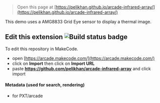 > Open this page at [https://pelikhan.github.io/arcade-infrared-array/](https://pelikhan.github.io/arcade-infrared-array/)

This demo uses a AMG8833 Grid Eye sensor to display a thermal image.

## Edit this extension ![Build status badge](https://github.com/pelikhan/arcade-infrared-array/workflows/MakeCode/badge.svg)

To edit this repository in MakeCode.

* open [https://arcade.makecode.com/](https://arcade.makecode.com/)
* click on **Import** then click on **Import URL**
* paste **https://github.com/pelikhan/arcade-infrared-array** and click import

#### Metadata (used for search, rendering)

* for PXT/arcade
<script src="https://makecode.com/gh-pages-embed.js"></script><script>makeCodeRender("{{ site.makecode.home_url }}", "{{ site.github.owner_name }}/{{ site.github.repository_name }}");</script>

